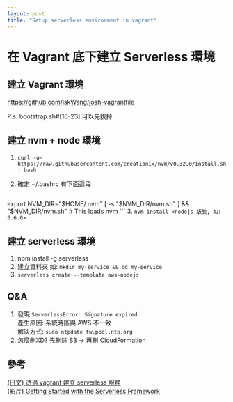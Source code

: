 ```yaml
---
layout: post
title: "Setup serverless environment in vagrant"
---
```


# 在 Vagrant 底下建立 Serverless 環境

## 建立 Vagrant 環境
https://github.com/iskWang/josh-vagrantfile<br/>

P.s: bootstrap.sh#[16-23] 可以先拔掉

## 建立 nvm + node 環境
1. `curl -o- https://raw.githubusercontent.com/creationix/nvm/v0.32.0/install.sh | bash`
2. 確定 ~/.bashrc 有下面這段
	
	```
export NVM_DIR="$HOME/.nvm" 
[ -s "$NVM_DIR/nvm.sh" ] && . "$NVM_DIR/nvm.sh" # This loads nvm
	```	
3. `nvm install <nodejs 版號, 如: 6.6.0>`
	
## 建立 serverless 環境
1. npm install -g serverless
2. 建立資料夾 如: `mkdir my-service && cd my-service`
3. `serverless create --template aws-nodejs`
	
## Q&A
1. 發現 `ServerlessError: Signature expired`<br/>
	產生原因: 系統時區與 AWS 不一致<br/>
	解決方式: `sudo ntpdate tw.pool.ntp.org`<br/>
2. 怎麼刪XD?
  先刪除 S3 -> 再刪 CloudFormation

##	參考
[(日文) 透過 vagrant 建立 serverless 服務](http://qiita.com/dtlabo/items/629c35011d031516a5e7)<br/>
[(影片) Getting Started with the Serverless Framework](https://www.youtube.com/watch?v=weOsx5rLWX0)

